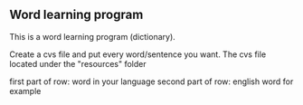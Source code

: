 ## Word learning program

This is a word learning program (dictionary).

Create a cvs file and put every word/sentence you want.
The cvs file located under the "resources" folder

first part of row: word in your language
second part of row: english word for example
